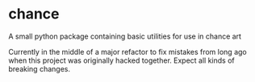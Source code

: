 # chance
A small python package containing basic utilities for use in chance art

Currently in the middle of a major refactor to fix mistakes from long ago when this project was originally hacked together. Expect all kinds of breaking changes.
